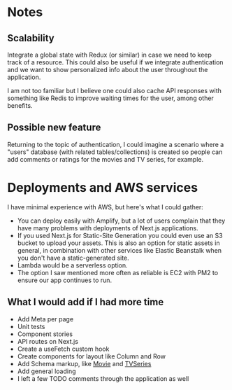 # Notes

## Scalability

Integrate a global state with Redux (or similar) in case we need to keep track of a resource. This could also be useful if we integrate authentication and we want to show personalized info about the user throughout the application.

I am not too familiar but I believe one could also cache API responses with something like Redis to improve waiting times for the user, among other benefits.

## Possible new feature

Returning to the topic of authentication, I could imagine a scenario where a "users" database (with related tables/collections) is created so people can add comments or ratings for the movies and TV series, for example.

# Deployments and AWS services

I have minimal experience with AWS, but here's what I could gather:

- You can deploy easily with Amplify, but a lot of users complain that they have many problems with deployments of Next.js applications.
- If you used Next.js for Static-Site Generation you could even use an S3 bucket to upload your assets. This is also an option for static assets in general, in combination with other services like Elastic Beanstalk when you don't have a static-generated site.
- Lambda would be a serverless option.
- The option I saw mentioned more often as reliable is EC2 with PM2 to ensure our app continues to run.

## What I would add if I had more time

- Add Meta per page
- Unit tests
- Component stories
- API routes on Next.js
- Create a useFetch custom hook
- Create components for layout like Column and Row
- Add Schema markup, like [Movie](https://schema.org/Movie) and [TVSeries](https://schema.org/TVSeries)
- Add general loading
- I left a few TODO comments through the application as well
